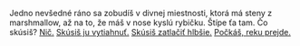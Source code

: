 Jedno nevšedné ráno sa zobudíš v divnej miestnosti, ktorá má steny z marshmallow, až na to, že máš v nose kyslú rybičku.
Štípe ťa tam. Čo skúsiš? 
[Nič.](Nic/sexi-kocka.md)
[Skúsiš ju vytiahnuť.](Vytiahnut/tahanie.md)
[Skúsiš zatlačiť hlbšie.](Zatlacit/tlacenie.md)
[Počkáš, reku prejde.](Cakaj/cakanie.md)